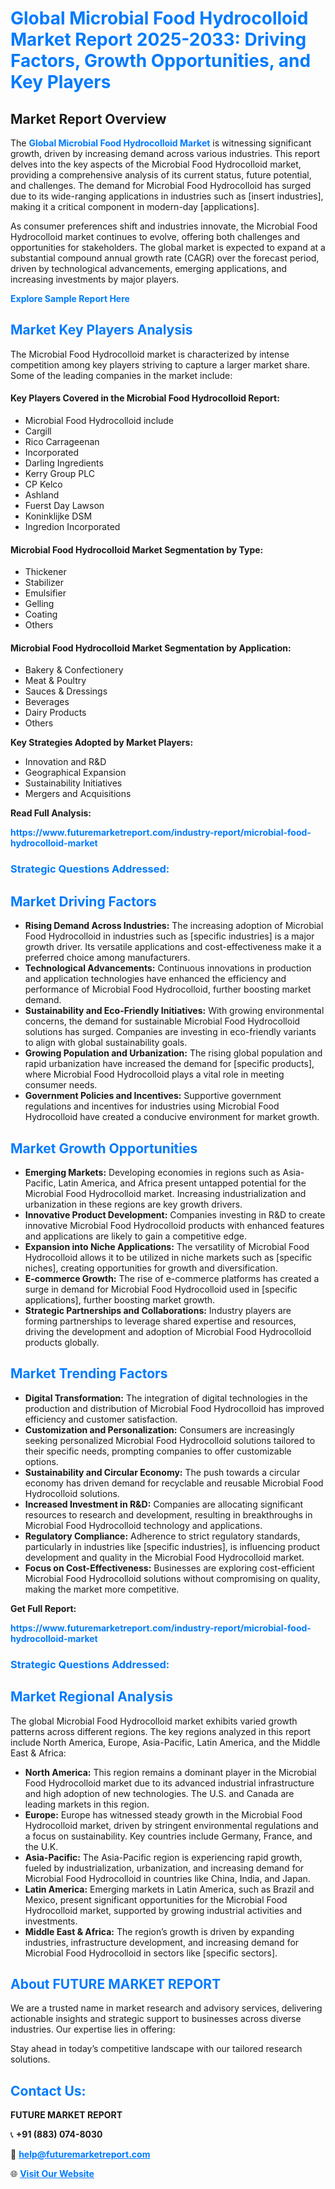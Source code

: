 <h1 style="color: #007BFF;">Global Microbial Food Hydrocolloid Market Report 2025-2033: Driving Factors, Growth Opportunities, and Key Players</h1>

<section id="overview">
<h2>Market Report Overview</h2>
<p>The <a href="https://www.futuremarketreport.com/industry-report/microbial-food-hydrocolloid-market" style="color: #007BFF; text-decoration: none;"><strong>Global Microbial Food Hydrocolloid Market</strong></a> is witnessing significant growth, driven by increasing demand across various industries. This report delves into the key aspects of the Microbial Food Hydrocolloid market, providing a comprehensive analysis of its current status, future potential, and challenges. The demand for Microbial Food Hydrocolloid has surged due to its wide-ranging applications in industries such as [insert industries], making it a critical component in modern-day [applications].</p>
<p>As consumer preferences shift and industries innovate, the Microbial Food Hydrocolloid market continues to evolve, offering both challenges and opportunities for stakeholders. The global market is expected to expand at a substantial compound annual growth rate (CAGR) over the forecast period, driven by technological advancements, emerging applications, and increasing investments by major players.</p>
</section>

<section id="overview">
<p><a href="https://www.futuremarketreport.com/request-sample/reportId=97410" style="color: #007BFF; text-decoration: none;"><strong>Explore Sample Report Here</strong></a></p>
</section>

<section id="key-players">
<h2 style="color: #007BFF;">Market Key Players Analysis</h2>
<p>The Microbial Food Hydrocolloid market is characterized by intense competition among key players striving to capture a larger market share. Some of the leading companies in the market include:</p>
<h4>Key Players Covered in the Microbial Food Hydrocolloid Report:</h4>
<ul><li>Microbial Food Hydrocolloid include</li><li>Cargill</li><li>Rico Carrageenan</li><li>Incorporated</li><li>Darling Ingredients</li><li>Kerry Group PLC</li><li>CP Kelco</li><li>Ashland</li><li>Fuerst Day Lawson</li><li>Koninklijke DSM</li><li>Ingredion Incorporated</li></ul>
<h4>Microbial Food Hydrocolloid Market Segmentation by Type:</h4>
<ul><li>Thickener</li><li>Stabilizer</li><li>Emulsifier</li><li>Gelling</li><li>Coating</li><li>Others</li></ul>

<h4>Microbial Food Hydrocolloid Market Segmentation by Application:</h4>
<ul><li>Bakery &amp; Confectionery</li><li>Meat &amp; Poultry</li><li>Sauces &amp; Dressings</li><li>Beverages</li><li>Dairy Products</li><li>Others</li></ul>
<p><strong>Key Strategies Adopted by Market Players:</strong></p>
<ul>
<li>Innovation and R&D</li>
<li>Geographical Expansion</li>
<li>Sustainability Initiatives</li>
<li>Mergers and Acquisitions</li>
</ul>
</section>

<section>
<p><strong>Read Full Analysis: </strong></p><a href="https://www.futuremarketreport.com/industry-report/microbial-food-hydrocolloid-market" style="color: #007BFF; text-decoration: none;"><strong>https://www.futuremarketreport.com/industry-report/microbial-food-hydrocolloid-market</strong></a>
<h3 style="color: #007BFF;">Strategic Questions Addressed:</h3>
</section>

<section id="driving-factors">
<h2 style="color: #007BFF;">Market Driving Factors</h2>
<ul>
<li><strong>Rising Demand Across Industries:</strong> The increasing adoption of Microbial Food Hydrocolloid in industries such as [specific industries] is a major growth driver. Its versatile applications and cost-effectiveness make it a preferred choice among manufacturers.</li>
<li><strong>Technological Advancements:</strong> Continuous innovations in production and application technologies have enhanced the efficiency and performance of Microbial Food Hydrocolloid, further boosting market demand.</li>
<li><strong>Sustainability and Eco-Friendly Initiatives:</strong> With growing environmental concerns, the demand for sustainable Microbial Food Hydrocolloid solutions has surged. Companies are investing in eco-friendly variants to align with global sustainability goals.</li>
<li><strong>Growing Population and Urbanization:</strong> The rising global population and rapid urbanization have increased the demand for [specific products], where Microbial Food Hydrocolloid plays a vital role in meeting consumer needs.</li>
<li><strong>Government Policies and Incentives:</strong> Supportive government regulations and incentives for industries using Microbial Food Hydrocolloid have created a conducive environment for market growth.</li>
</ul>
</section>

<section id="growth-opportunities">
<h2 style="color: #007BFF;">Market Growth Opportunities</h2>
<ul>
<li><strong>Emerging Markets:</strong> Developing economies in regions such as Asia-Pacific, Latin America, and Africa present untapped potential for the Microbial Food Hydrocolloid market. Increasing industrialization and urbanization in these regions are key growth drivers.</li>
<li><strong>Innovative Product Development:</strong> Companies investing in R&D to create innovative Microbial Food Hydrocolloid products with enhanced features and applications are likely to gain a competitive edge.</li>
<li><strong>Expansion into Niche Applications:</strong> The versatility of Microbial Food Hydrocolloid allows it to be utilized in niche markets such as [specific niches], creating opportunities for growth and diversification.</li>
<li><strong>E-commerce Growth:</strong> The rise of e-commerce platforms has created a surge in demand for Microbial Food Hydrocolloid used in [specific applications], further boosting market growth.</li>
<li><strong>Strategic Partnerships and Collaborations:</strong> Industry players are forming partnerships to leverage shared expertise and resources, driving the development and adoption of Microbial Food Hydrocolloid products globally.</li>
</ul>
</section>

<section id="trending-factors">
<h2 style="color: #007BFF;">Market Trending Factors</h2>
<ul>
<li><strong>Digital Transformation:</strong> The integration of digital technologies in the production and distribution of Microbial Food Hydrocolloid has improved efficiency and customer satisfaction.</li>
<li><strong>Customization and Personalization:</strong> Consumers are increasingly seeking personalized Microbial Food Hydrocolloid solutions tailored to their specific needs, prompting companies to offer customizable options.</li>
<li><strong>Sustainability and Circular Economy:</strong> The push towards a circular economy has driven demand for recyclable and reusable Microbial Food Hydrocolloid solutions.</li>
<li><strong>Increased Investment in R&D:</strong> Companies are allocating significant resources to research and development, resulting in breakthroughs in Microbial Food Hydrocolloid technology and applications.</li>
<li><strong>Regulatory Compliance:</strong> Adherence to strict regulatory standards, particularly in industries like [specific industries], is influencing product development and quality in the Microbial Food Hydrocolloid market.</li>
<li><strong>Focus on Cost-Effectiveness:</strong> Businesses are exploring cost-efficient Microbial Food Hydrocolloid solutions without compromising on quality, making the market more competitive.</li>
</ul>
</section>

<section>
<p><strong>Get Full Report: </strong></p><a href="https://www.futuremarketreport.com/industry-report/microbial-food-hydrocolloid-market" style="color: #007BFF; text-decoration: none;"><strong>https://www.futuremarketreport.com/industry-report/microbial-food-hydrocolloid-market</strong></a>
<h3 style="color: #007BFF;">Strategic Questions Addressed:</h3>
</section>


<section id="regional-analysis">
<h2 style="color: #007BFF;">Market Regional Analysis</h2>
<p>The global Microbial Food Hydrocolloid market exhibits varied growth patterns across different regions. The key regions analyzed in this report include North America, Europe, Asia-Pacific, Latin America, and the Middle East & Africa:</p>
<ul>
<li><strong>North America:</strong> This region remains a dominant player in the Microbial Food Hydrocolloid market due to its advanced industrial infrastructure and high adoption of new technologies. The U.S. and Canada are leading markets in this region.</li>
<li><strong>Europe:</strong> Europe has witnessed steady growth in the Microbial Food Hydrocolloid market, driven by stringent environmental regulations and a focus on sustainability. Key countries include Germany, France, and the U.K.</li>
<li><strong>Asia-Pacific:</strong> The Asia-Pacific region is experiencing rapid growth, fueled by industrialization, urbanization, and increasing demand for Microbial Food Hydrocolloid in countries like China, India, and Japan.</li>
<li><strong>Latin America:</strong> Emerging markets in Latin America, such as Brazil and Mexico, present significant opportunities for the Microbial Food Hydrocolloid market, supported by growing industrial activities and investments.</li>
<li><strong>Middle East & Africa:</strong> The region’s growth is driven by expanding industries, infrastructure development, and increasing demand for Microbial Food Hydrocolloid in sectors like [specific sectors].</li>
</ul>
</section>

<footer>
<h2 style="color: #007BFF;">About FUTURE MARKET REPORT</h2>
<p>We are a trusted name in market research and advisory services, delivering actionable insights and strategic support to businesses across diverse industries. Our expertise lies in offering:</p>

<p>Stay ahead in today’s competitive landscape with our tailored research solutions.</p>

<h2 style="color: #007BFF;">Contact Us:</h2>
<p><strong>FUTURE MARKET REPORT</strong></p>
<p>📞 <strong>+91 (883) 074-8030</strong></p>
<p>📧 <strong><a href="mailto:help@futuremarketreport.com" style="color: #007BFF;">help@futuremarketreport.com</a></strong></p>
<p>🌐 <strong><a href="https://www.futuremarketreport.com/" style="color: #007BFF;">Visit Our Website</a></strong></p>
</footer>